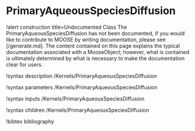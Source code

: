 <!-- MOOSE Documentation Stub: Remove this when content is added. -->

# PrimaryAqueousSpeciesDiffusion

!alert construction title=Undocumented Class
The PrimaryAqueousSpeciesDiffusion has not been documented, if you would like to contribute to MOOSE by
writing documentation, please see [/generate.md]. The content contained on this page explains
the typical documentation associated with a MooseObject; however, what is contained is ultimately
determined by what is necessary to make the documentation clear for users.

!syntax description /Kernels/PrimaryAqueousSpeciesDiffusion

!syntax parameters /Kernels/PrimaryAqueousSpeciesDiffusion

!syntax inputs /Kernels/PrimaryAqueousSpeciesDiffusion

!syntax children /Kernels/PrimaryAqueousSpeciesDiffusion

!bibtex bibliography
